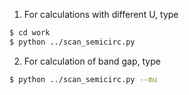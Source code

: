 1. For calculations with different U, type

```sh
$ cd work
$ python ../scan_semicirc.py
```

2. For calculation of band gap, type

```sh
$ python ../scan_semicirc.py --mu
```
